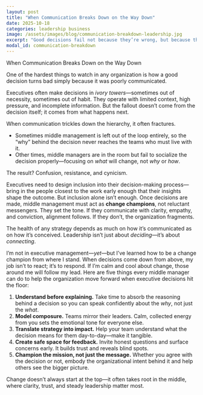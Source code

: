 ```yaml
---
layout: post
title: "When Communication Breaks Down on the Way Down"
date: 2025-10-18
categories: leadership business
image: /assets/images/blog/communication-breakdown-leadership.jpg
excerpt: "Good decisions fail not because they’re wrong, but because they’re poorly communicated on the way down the org chart."
modal_id: communication-breakdown
---
```


When Communication Breaks Down on the Way Down

One of the hardest things to watch in any organization is how a good decision turns bad simply because it was poorly communicated.

Executives often make decisions in *ivory towers*—sometimes out of necessity, sometimes out of habit. They operate with limited context, high pressure, and incomplete information. But the fallout doesn’t come from the decision itself; it comes from what happens next.

When communication trickles down the hierarchy, it often fractures.  
- Sometimes middle management is left out of the loop entirely, so the “why” behind the decision never reaches the teams who must live with it.  
- Other times, middle managers are in the room but fail to socialize the decision properly—focusing on *what* will change, not *why* or *how*.  

The result? Confusion, resistance, and cynicism.

Executives need to design inclusion into their decision-making process—bring in the people closest to the work early enough that their insights shape the outcome. But inclusion alone isn’t enough. Once decisions are made, middle management must act as **change champions**, not reluctant messengers. They set the tone. If they communicate with clarity, empathy, and conviction, alignment follows. If they don’t, the organization fragments.

The health of any strategy depends as much on how it’s communicated as on how it’s conceived. Leadership isn’t just about *deciding*—it’s about *connecting*.

I’m not in executive management—*yet*—but I’ve learned how to be a change champion from where I stand. When decisions come down from above, my job isn’t to react; it’s to respond. If I’m calm and cool about change, those around me will follow my lead. Here are five things every middle manager can do to help the organization move forward when executive decisions hit the floor:

1. **Understand before explaining.** Take time to absorb the reasoning behind a decision so you can speak confidently about the *why*, not just the *what*.  
2. **Model composure.** Teams mirror their leaders. Calm, collected energy from you sets the emotional tone for everyone else.  
3. **Translate strategy into impact.** Help your team understand what the decision means for them day-to-day—make it tangible.  
4. **Create safe space for feedback.** Invite honest questions and surface concerns early. It builds trust and reveals blind spots.  
5. **Champion the mission, not just the message.** Whether you agree with the decision or not, embody the organizational intent behind it and help others see the bigger picture.

Change doesn’t always start at the top—it often takes root in the middle, where clarity, trust, and steady leadership matter most.
